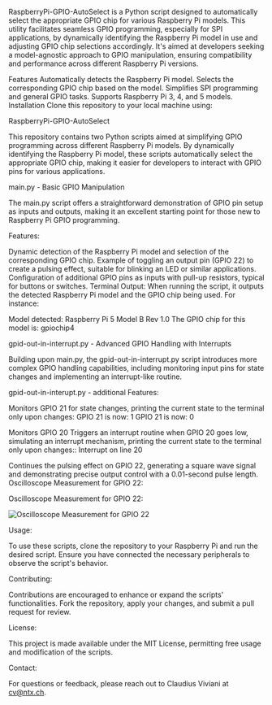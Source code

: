 RaspberryPi-GPIO-AutoSelect is a Python script designed to automatically select the appropriate GPIO chip for various Raspberry Pi models. This utility facilitates seamless GPIO programming, especially for SPI applications, by dynamically identifying the Raspberry Pi model in use and adjusting GPIO chip selections accordingly. It's aimed at developers seeking a model-agnostic approach to GPIO manipulation, ensuring compatibility and performance across different Raspberry Pi versions.

Features
Automatically detects the Raspberry Pi model.
Selects the corresponding GPIO chip based on the model.
Simplifies SPI programming and general GPIO tasks.
Supports Raspberry Pi 3, 4, and 5 models.
Installation
Clone this repository to your local machine using:

RaspberryPi-GPIO-AutoSelect

This repository contains two Python scripts aimed at simplifying GPIO programming across different Raspberry Pi models. By dynamically identifying the Raspberry Pi model, these scripts automatically select the appropriate GPIO chip, making it easier for developers to interact with GPIO pins for various applications.

main.py - Basic GPIO Manipulation

The main.py script offers a straightforward demonstration of GPIO pin setup as inputs and outputs, making it an excellent starting point for those new to Raspberry Pi GPIO programming.

Features:

Dynamic detection of the Raspberry Pi model and selection of the corresponding GPIO chip.
Example of toggling an output pin (GPIO 22) to create a pulsing effect, suitable for blinking an LED or similar applications.
Configuration of additional GPIO pins as inputs with pull-up resistors, typical for buttons or switches.
Terminal Output:
When running the script, it outputs the detected Raspberry Pi model and the GPIO chip being used. For instance:

Model detected: Raspberry Pi 5 Model B Rev 1.0 The GPIO chip for this model is: gpiochip4

gpid-out-in-interrupt.py - Advanced GPIO Handling with Interrupts

Building upon main.py, the gpid-out-in-interrupt.py script introduces more complex GPIO handling capabilities, including monitoring input pins for state changes and implementing an interrupt-like routine.


gpid-out-in-interupt.py - additional Features:

Monitors GPIO 21 for state changes, printing the current state to the terminal only upon changes:
GPIO 21 is now: 1 GPIO 21 is now: 0

Monitors GPIO 20 Triggers an interrupt routine when GPIO 20 goes low, simulating an interrupt mechanism, printing the current state to the terminal only upon changes::
Interrupt on line 20

Continues the pulsing effect on GPIO 22, generating a square wave signal and demonstrating precise output control with a 0.01-second pulse length.
Oscilloscope Measurement for GPIO 22:

Oscilloscope Measurement for GPIO 22:

![Oscilloscope Measurement for GPIO 22](link-to-your-image.png)




Usage:

To use these scripts, clone the repository to your Raspberry Pi and run the desired script. Ensure you have connected the necessary peripherals to observe the script's behavior.

Contributing:

Contributions are encouraged to enhance or expand the scripts' functionalities. Fork the repository, apply your changes, and submit a pull request for review.

License:

This project is made available under the MIT License, permitting free usage and modification of the scripts.

Contact:

For questions or feedback, please reach out to Claudius Viviani at cv@ntx.ch.


